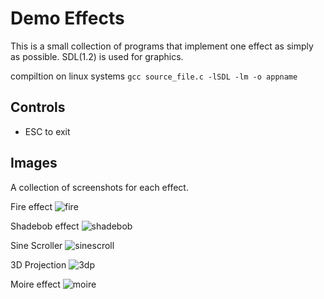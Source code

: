 # Demo Effects

This is a small collection of programs that implement one effect as simply as possible.
SDL(1.2) is used for graphics.

compiltion on linux systems
`gcc source_file.c -lSDL -lm -o appname`


## Controls
* ESC to exit

## Images

A collection of screenshots for each effect.

Fire effect
![fire](http://i.imgur.com/QCltoMs.png)

Shadebob effect
![shadebob](http://i.imgur.com/xD6mvlb.png)

Sine Scroller
![sinescroll](http://i.imgur.com/mCeyJkh.png)

3D Projection
![3dp](http://i.imgur.com/ZuBFKRk.png)

Moire effect
![moire](http://i.imgur.com/bMnEu4l.png)


